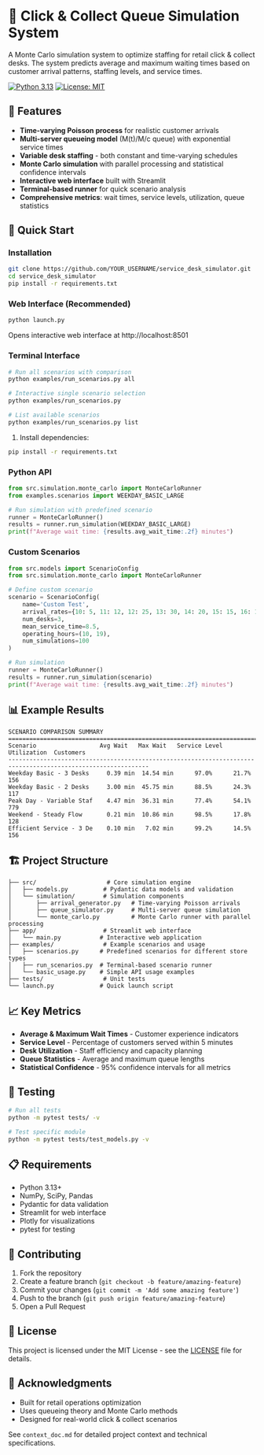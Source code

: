 # 🛒 Click & Collect Queue Simulation System

A Monte Carlo simulation system to optimize staffing for retail click & collect desks. The system predicts average and maximum waiting times based on customer arrival patterns, staffing levels, and service times.

[![Python 3.13](https://img.shields.io/badge/python-3.13-blue.svg)](https://www.python.org/downloads/)
[![License: MIT](https://img.shields.io/badge/License-MIT-yellow.svg)](https://opensource.org/licenses/MIT)

## 🎯 Features

- **Time-varying Poisson process** for realistic customer arrivals
- **Multi-server queueing model** (M(t)/M/c queue) with exponential service times
- **Variable desk staffing** - both constant and time-varying schedules
- **Monte Carlo simulation** with parallel processing and statistical confidence intervals
- **Interactive web interface** built with Streamlit
- **Terminal-based runner** for quick scenario analysis
- **Comprehensive metrics**: wait times, service levels, utilization, queue statistics

## 🚀 Quick Start

### Installation
```bash
git clone https://github.com/YOUR_USERNAME/service_desk_simulator.git
cd service_desk_simulator
pip install -r requirements.txt
```

### Web Interface (Recommended)
```bash
python launch.py
```
Opens interactive web interface at http://localhost:8501

### Terminal Interface
```bash
# Run all scenarios with comparison
python examples/run_scenarios.py all

# Interactive single scenario selection
python examples/run_scenarios.py

# List available scenarios
python examples/run_scenarios.py list
```

1. Install dependencies:
```bash
pip install -r requirements.txt
```

### Python API
```python
from src.simulation.monte_carlo import MonteCarloRunner
from examples.scenarios import WEEKDAY_BASIC_LARGE

# Run simulation with predefined scenario
runner = MonteCarloRunner()
results = runner.run_simulation(WEEKDAY_BASIC_LARGE)
print(f"Average wait time: {results.avg_wait_time:.2f} minutes")
```

### Custom Scenarios
```python
from src.models import ScenarioConfig
from src.simulation.monte_carlo import MonteCarloRunner

# Define custom scenario
scenario = ScenarioConfig(
    name='Custom Test',
    arrival_rates={10: 5, 11: 12, 12: 25, 13: 30, 14: 20, 15: 15, 16: 10, 17: 8, 18: 5},
    num_desks=3,
    mean_service_time=8.5,
    operating_hours=(10, 19),
    num_simulations=100
)

# Run simulation
runner = MonteCarloRunner()
results = runner.run_simulation(scenario)
print(f"Average wait time: {results.avg_wait_time:.2f} minutes")
```

## 📊 Example Results

```
SCENARIO COMPARISON SUMMARY
==============================================================================================================
Scenario                  Avg Wait   Max Wait   Service Level  Utilization  Customers   
--------------------------------------------------------------------------------------------------------------
Weekday Basic - 3 Desks     0.39 min  14.54 min      97.0%      21.7%      156
Weekday Basic - 2 Desks     3.00 min  45.75 min      88.5%      24.3%      117
Peak Day - Variable Staf    4.47 min  36.31 min      77.4%      54.1%      779
Weekend - Steady Flow       0.21 min  10.86 min      98.5%      17.8%      128
Efficient Service - 3 De    0.10 min   7.02 min      99.2%      14.5%      156
```

## 🏗️ Project Structure

```
├── src/                    # Core simulation engine
│   ├── models.py          # Pydantic data models and validation
│   └── simulation/        # Simulation components
│       ├── arrival_generator.py   # Time-varying Poisson arrivals
│       ├── queue_simulator.py     # Multi-server queue simulation
│       └── monte_carlo.py         # Monte Carlo runner with parallel processing
├── app/                   # Streamlit web interface
│   └── main.py           # Interactive web application
├── examples/              # Example scenarios and usage
│   ├── scenarios.py      # Predefined scenarios for different store types
│   ├── run_scenarios.py  # Terminal-based scenario runner
│   └── basic_usage.py    # Simple API usage examples
├── tests/                 # Unit tests
└── launch.py             # Quick launch script
```

## 📈 Key Metrics

- **Average & Maximum Wait Times** - Customer experience indicators
- **Service Level** - Percentage of customers served within 5 minutes
- **Desk Utilization** - Staff efficiency and capacity planning
- **Queue Statistics** - Average and maximum queue lengths
- **Statistical Confidence** - 95% confidence intervals for all metrics

## 🧪 Testing

```bash
# Run all tests
python -m pytest tests/ -v

# Test specific module
python -m pytest tests/test_models.py -v
```

## 📋 Requirements

- Python 3.13+
- NumPy, SciPy, Pandas
- Pydantic for data validation
- Streamlit for web interface
- Plotly for visualizations
- pytest for testing

## 🤝 Contributing

1. Fork the repository
2. Create a feature branch (`git checkout -b feature/amazing-feature`)
3. Commit your changes (`git commit -m 'Add some amazing feature'`)
4. Push to the branch (`git push origin feature/amazing-feature`)
5. Open a Pull Request

## 📄 License

This project is licensed under the MIT License - see the [LICENSE](LICENSE) file for details.

## 🙏 Acknowledgments

- Built for retail operations optimization
- Uses queueing theory and Monte Carlo methods
- Designed for real-world click & collect scenarios

See `context_doc.md` for detailed project context and technical specifications.
